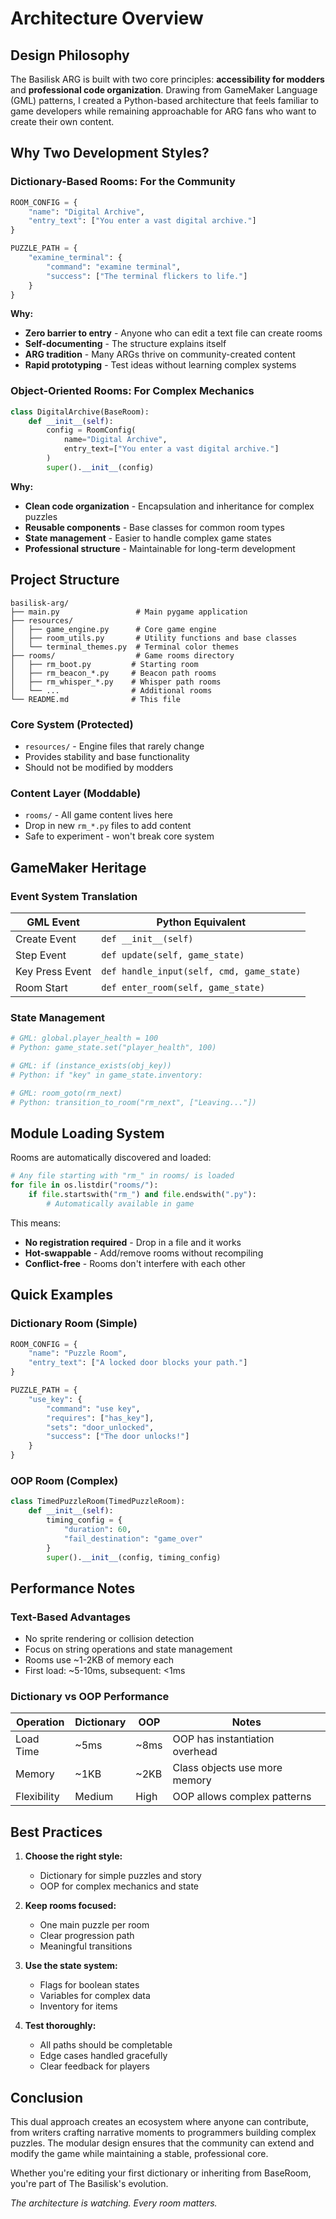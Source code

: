 # Architecture Overview

## Design Philosophy

The Basilisk ARG is built with two core principles: **accessibility for modders** and **professional code organization**. Drawing from GameMaker Language (GML) patterns, I created a Python-based architecture that feels familiar to game developers while remaining approachable for ARG fans who want to create their own content.

## Why Two Development Styles?

### Dictionary-Based Rooms: For the Community

```python
ROOM_CONFIG = {
    "name": "Digital Archive",
    "entry_text": ["You enter a vast digital archive."]
}

PUZZLE_PATH = {
    "examine_terminal": {
        "command": "examine terminal",
        "success": ["The terminal flickers to life."]
    }
}
```

**Why:**
- **Zero barrier to entry** - Anyone who can edit a text file can create rooms
- **Self-documenting** - The structure explains itself
- **ARG tradition** - Many ARGs thrive on community-created content
- **Rapid prototyping** - Test ideas without learning complex systems

### Object-Oriented Rooms: For Complex Mechanics

```python
class DigitalArchive(BaseRoom):
    def __init__(self):
        config = RoomConfig(
            name="Digital Archive",
            entry_text=["You enter a vast digital archive."]
        )
        super().__init__(config)
```

**Why:**
- **Clean code organization** - Encapsulation and inheritance for complex puzzles
- **Reusable components** - Base classes for common room types
- **State management** - Easier to handle complex game states
- **Professional structure** - Maintainable for long-term development

## Project Structure

```
basilisk-arg/
├── main.py                 # Main pygame application
├── resources/
│   ├── game_engine.py      # Core game engine
│   ├── room_utils.py       # Utility functions and base classes
│   └── terminal_themes.py  # Terminal color themes
├── rooms/                  # Game rooms directory
│   ├── rm_boot.py         # Starting room
│   ├── rm_beacon_*.py     # Beacon path rooms
│   ├── rm_whisper_*.py    # Whisper path rooms
│   └── ...                # Additional rooms
└── README.md              # This file
```

### Core System (Protected)
- `resources/` - Engine files that rarely change
- Provides stability and base functionality
- Should not be modified by modders

### Content Layer (Moddable)
- `rooms/` - All game content lives here
- Drop in new `rm_*.py` files to add content
- Safe to experiment - won't break core system

## GameMaker Heritage

### Event System Translation

| GML Event | Python Equivalent |
|-----------|-------------------|
| Create Event | `def __init__(self)` |
| Step Event | `def update(self, game_state)` |
| Key Press Event | `def handle_input(self, cmd, game_state)` |
| Room Start | `def enter_room(self, game_state)` |

### State Management

```python
# GML: global.player_health = 100
# Python: game_state.set("player_health", 100)

# GML: if (instance_exists(obj_key)) 
# Python: if "key" in game_state.inventory:

# GML: room_goto(rm_next)
# Python: transition_to_room("rm_next", ["Leaving..."])
```

## Module Loading System

Rooms are automatically discovered and loaded:

```python
# Any file starting with "rm_" in rooms/ is loaded
for file in os.listdir("rooms/"):
    if file.startswith("rm_") and file.endswith(".py"):
        # Automatically available in game
```

This means:
- **No registration required** - Drop in a file and it works
- **Hot-swappable** - Add/remove rooms without recompiling
- **Conflict-free** - Rooms don't interfere with each other

## Quick Examples

### Dictionary Room (Simple)

```python
ROOM_CONFIG = {
    "name": "Puzzle Room",
    "entry_text": ["A locked door blocks your path."]
}

PUZZLE_PATH = {
    "use_key": {
        "command": "use key",
        "requires": ["has_key"],
        "sets": "door_unlocked",
        "success": ["The door unlocks!"]
    }
}
```

### OOP Room (Complex)

```python
class TimedPuzzleRoom(TimedPuzzleRoom):
    def __init__(self):
        timing_config = {
            "duration": 60,
            "fail_destination": "game_over"
        }
        super().__init__(config, timing_config)
```

## Performance Notes

### Text-Based Advantages
- No sprite rendering or collision detection
- Focus on string operations and state management
- Rooms use ~1-2KB of memory each
- First load: ~5-10ms, subsequent: <1ms

### Dictionary vs OOP Performance

| Operation | Dictionary | OOP | Notes |
|-----------|------------|-----|-------|
| Load Time | ~5ms | ~8ms | OOP has instantiation overhead |
| Memory | ~1KB | ~2KB | Class objects use more memory |
| Flexibility | Medium | High | OOP allows complex patterns |

## Best Practices

1. **Choose the right style:**
   - Dictionary for simple puzzles and story
   - OOP for complex mechanics and state

2. **Keep rooms focused:**
   - One main puzzle per room
   - Clear progression path
   - Meaningful transitions

3. **Use the state system:**
   - Flags for boolean states
   - Variables for complex data
   - Inventory for items

4. **Test thoroughly:**
   - All paths should be completable
   - Edge cases handled gracefully
   - Clear feedback for players

## Conclusion

This dual approach creates an ecosystem where anyone can contribute, from writers crafting narrative moments to programmers building complex puzzles. The modular design ensures that the community can extend and modify the game while maintaining a stable, professional core.

Whether you're editing your first dictionary or inheriting from BaseRoom, you're part of The Basilisk's evolution.

*The architecture is watching. Every room matters.*